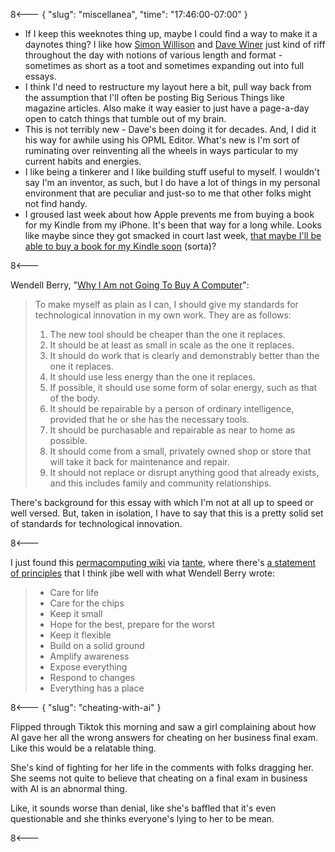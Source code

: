 8<--- { "slug": "miscellanea", "time": "17:46:00-07:00" }

<div class="miscellanea">

- If I keep this weeknotes thing up, maybe I could find a way to make it a daynotes thing? I like how [Simon Willison](https://simonwillison.net/) and [Dave Winer](http://scripting.com/) just kind of riff throughout the day with notions of various length and format - sometimes as short as a toot and sometimes expanding out into full essays.
- I think I'd need to restructure my layout here a bit, pull way back from the assumption that I'll often be posting Big Serious Things like magazine articles. Also make it way easier to just have a page-a-day open to catch things that tumble out of my brain.
- This is not terribly new - Dave's been doing it for decades. And, I did it his way for awhile using his OPML Editor. What's new is I'm sort of ruminating over reinventing all the wheels in ways particular to my current habits and energies.
- I like being a tinkerer and I like building stuff useful to myself. I wouldn't say I'm an inventor, as such, but I do have a lot of things in my personal environment that are peculiar and just-so to me that other folks might not find handy.
- I groused last week about how Apple prevents me from buying a book for my Kindle from my iPhone. It's been that way for a long while. Looks like maybe since they got smacked in court last week, [that maybe I'll be able to buy a book for my Kindle soon](https://mjtsai.com/blog/2025/05/06/external-purchasing-from-the-kindle-app/) (sorta)?

</div>

8<---

Wendell Berry, "[Why I Am not Going To Buy A Computer](https://classes.matthewjbrown.net/teaching-files/philtech/berry-computer.pdf)":

> To make myself as plain as I can, I should give my standards for technological innovation in my own work. They are as follows:
>
> 1. The new tool should be cheaper than the one it replaces.
> 2. It should be at least as small in scale as the one it replaces.
> 3. It should do work that is clearly and demonstrably better than the one it replaces.
> 4. It should use less energy than the one it replaces.
> 5. If possible, it should use some form of solar energy, such as that of the body.
> 6. It should be repairable by a person of ordinary intelligence, provided that he or she has the necessary tools.
> 7. It should be purchasable and repairable as near to home as possible.
> 8. It should come from a small, privately owned shop or store that will take it back for maintenance and repair.
> 9. It should not replace or disrupt anything good that already exists, and this includes family and community relationships.

There's background for this essay with which I'm not at all up to speed or well versed. But, taken in isolation, I have to say that this is a pretty solid set of standards for technological innovation.

8<---

I just found this [permacomputing wiki](https://permacomputing.net/) via [tante](https://masto.hackers.town/@tante@tldr.nettime.org/114459769793690044), where there's [a statement of principles](https://permacomputing.net/Principles/) that I think jibe well with what Wendell Berry wrote:

> - Care for life
> - Care for the chips
> - Keep it small
> - Hope for the best, prepare for the worst
> - Keep it flexible
> - Build on a solid ground
> - Amplify awareness
> - Expose everything
> - Respond to changes
> - Everything has a place

8<--- { "slug": "cheating-with-ai" }

Flipped through Tiktok this morning and saw a girl complaining about how AI gave her all the wrong answers for cheating on her business final exam. Like this would be a relatable thing.

She's kind of fighting for her life in the comments with folks dragging her. She seems not quite to believe that cheating on a final exam in business with AI is an abnormal thing.

Like, it sounds worse than denial, like she's baffled that it's even questionable and she thinks everyone's lying to her to be mean.

8<---

